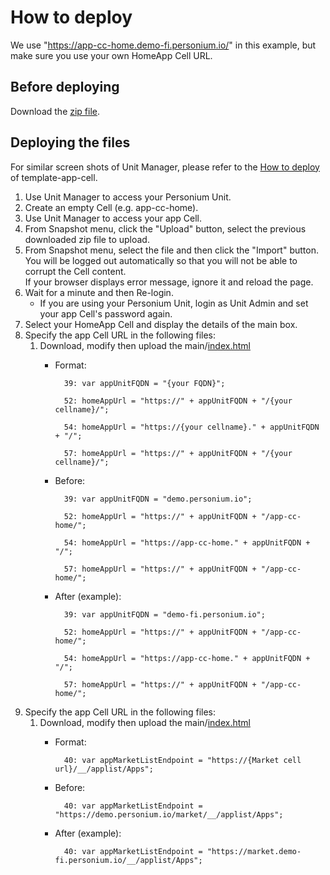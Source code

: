 # How to deploy  
We use "https://app-cc-home.demo-fi.personium.io/" in this example, but make sure you use your own HomeApp Cell URL.  

## Before deploying  
Download the [zip file](/app-cc-home-clone.zip).  

## Deploying the files  
For similar screen shots of Unit Manager, please refer to the [How to deploy](https://github.com/personium/template-app-cell/blob/master/doc/HowToDeploy.md) of template-app-cell.  

1. Use Unit Manager to access your Personium Unit.  
1. Create an empty Cell (e.g. app-cc-home).
1. Use Unit Manager to access your app Cell.  
1. From Snapshot menu, click the "Upload" button, select the previous downloaded zip file to upload.  
1. From Snapshot menu, select the file and then click the "Import" button.   
You will be logged out automatically so that you will not be able to corrupt the Cell content.  
If your browser displays error message, ignore it and reload the page.  
1. Wait for a minute and then Re-login.  
    - If you are using your Personium Unit, login as Unit Admin and set your app Cell's password again.  
1. Select your HomeApp Cell and display the details of the main box.  
1. Specify the app Cell URL in the following files:  
    1. Download, modify then upload the main/[index.html](https://github.com/personium/app-cc-home/blob/master/index.html#L39)  
        - Format:  

                39: var appUnitFQDN = "{your FQDN}";

                52: homeAppUrl = "https://" + appUnitFQDN + "/{your cellname}/";

                54: homeAppUrl = "https://{your cellname}." + appUnitFQDN + "/";

                57: homeAppUrl = "https://" + appUnitFQDN + "/{your cellname}/";

        - Before:  

                39: var appUnitFQDN = "demo.personium.io";

                52: homeAppUrl = "https://" + appUnitFQDN + "/app-cc-home/";

                54: homeAppUrl = "https://app-cc-home." + appUnitFQDN + "/";

                57: homeAppUrl = "https://" + appUnitFQDN + "/app-cc-home/";

        - After (example):  

                39: var appUnitFQDN = "demo-fi.personium.io";

                52: homeAppUrl = "https://" + appUnitFQDN + "/app-cc-home/";

                54: homeAppUrl = "https://app-cc-home." + appUnitFQDN + "/";

                57: homeAppUrl = "https://" + appUnitFQDN + "/app-cc-home/";


1. Specify the app Cell URL in the following files:  
    1. Download, modify then upload the main/[index.html](https://github.com/personium/app-cc-home/blob/master/index.html#L40)  
        - Format:  

                40: var appMarketListEndpoint = "https://{Market cell url}/__/applist/Apps";

        - Before:  

                40: var appMarketListEndpoint = "https://demo.personium.io/market/__/applist/Apps";

        - After (example):  

                40: var appMarketListEndpoint = "https://market.demo-fi.personium.io/__/applist/Apps";
                
